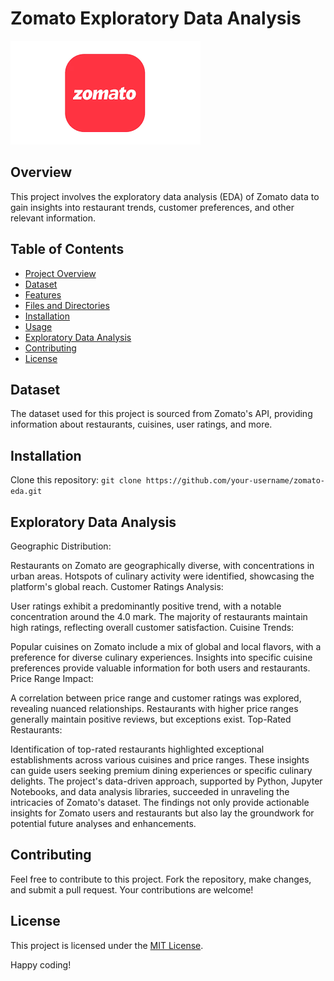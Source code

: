# Zomato Exploratory Data Analysis

![Zomato](images.png)

## Overview
This project involves the exploratory data analysis (EDA) of Zomato data to gain insights into restaurant trends, customer preferences, and other relevant information.

## Table of Contents
- [Project Overview](#overview)
- [Dataset](#dataset)
- [Features](#features)
- [Files and Directories](#files-and-directories)
- [Installation](#installation)
- [Usage](#usage)
- [Exploratory Data Analysis](#exploratory-data-analysis)
- [Contributing](#contributing)
- [License](#license)

## Dataset
The dataset used for this project is sourced from Zomato's API, providing information about restaurants, cuisines, user ratings, and more.


## Installation
 Clone this repository: `git clone https://github.com/your-username/zomato-eda.git`


## Exploratory Data Analysis
Geographic Distribution:

Restaurants on Zomato are geographically diverse, with concentrations in urban areas.
Hotspots of culinary activity were identified, showcasing the platform's global reach.
Customer Ratings Analysis:

User ratings exhibit a predominantly positive trend, with a notable concentration around the 4.0 mark.
The majority of restaurants maintain high ratings, reflecting overall customer satisfaction.
Cuisine Trends:

Popular cuisines on Zomato include a mix of global and local flavors, with a preference for diverse culinary experiences.
Insights into specific cuisine preferences provide valuable information for both users and restaurants.
Price Range Impact:

A correlation between price range and customer ratings was explored, revealing nuanced relationships.
Restaurants with higher price ranges generally maintain positive reviews, but exceptions exist.
Top-Rated Restaurants:

Identification of top-rated restaurants highlighted exceptional establishments across various cuisines and price ranges.
These insights can guide users seeking premium dining experiences or specific culinary delights.
The project's data-driven approach, supported by Python, Jupyter Notebooks, and data analysis libraries, succeeded in unraveling the intricacies of Zomato's dataset. The findings not only provide actionable insights for Zomato users and restaurants but also lay the groundwork for potential future analyses and enhancements.

## Contributing
Feel free to contribute to this project. Fork the repository, make changes, and submit a pull request. Your contributions are welcome!

## License
This project is licensed under the [MIT License](LICENSE).

Happy coding!
